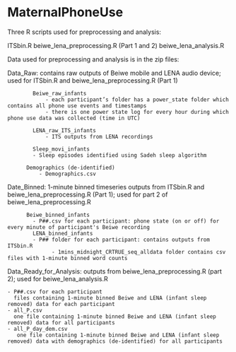 # MaternalPhoneUse


Three R scripts used for preprocessing and analysis:

ITSbin.R
beiwe_lena_preprocessing.R (Part 1 and 2)
beiwe_lena_analysis.R


Data used for preprocessing and analysis is in the zip files:


Data_Raw: contains raw outputs of Beiwe mobile and LENA audio device; used for ITSbin.R and beiwe_lena_preprocessing.R (Part 1)
       
      		Beiwe_raw_infants
      			- each participant’s folder has a power_state folder which contains all phone use events and timestamps
      			- there is one power state log for every hour during which phone use data was collected (time in UTC)
         
      		LENA_raw_ITS_infants
      			- ITS outputs from LENA recordings

      		Sleep_movi_infants
            - Sleep episodes identified using Sadeh sleep algorithm

          Demographics (de-identified)
      		  - Demographics.csv


Date_Binned: 1-minute binned timeseries outputs from ITSbin.R and beiwe_lena_preprocessing.R (Part 1); used for part 2 of beiwe_lena_preprocessing.R
      		
          Beiwe_binned_infants
            - P##.csv for each participant: phone state (on or off) for every minute of participant's Beiwe recording
      		LENA_binned_infants
            - P## folder for each participant: contains outputs from ITSbin.R
                  - 1mins_midnight_CRTRUE_seq_alldata folder contains csv files with 1-minute binned word counts
      

Data_Ready_for_Analysis: outputs from beiwe_lena_preprocessing.R (part 2); used for beiwe_lena_analysis.R

	- P##.csv for each participant
      files containing 1-minute binned Beiwe and LENA (infant sleep removed) data for each participant
	- all_P.csv
      one file containing 1-minute binned Beiwe and LENA (infant sleep removed) data for all participants
	- all_P_day_dem.csv
       one file containing 1-minute binned Beiwe and LENA (infant sleep removed) data with demographics (de-identified) for all participants
